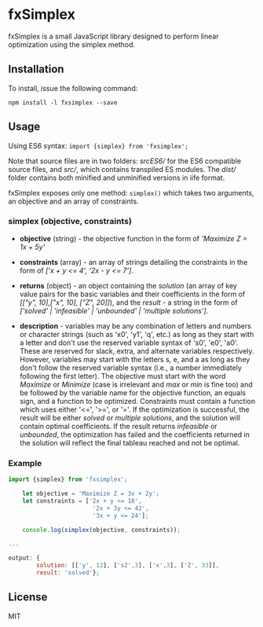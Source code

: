 # fxSimplex

fxSimplex is a small JavaScript library designed to perform linear optimization using the simplex method. 

## Installation

To install, issue the following command:

`npm install -l fxsimplex --save`

## Usage

Using ES6 syntax: `import {simplex} from 'fxsimplex';`

Note that source files are in two folders: *srcES6/* for the ES6 compatible source files, and *src/*, which contains transpiled ES modules. The *dist/* folder contains both minified and unminified versions in iife format.

fxSimplex exposes only one method: `simplex()` which takes two arguments, an objective and an array of constraints.

### simplex (objective, constraints)

* **objective** (string) - the objective function in the form of *'Maximize Z = 1x + 5y'*

* **constraints** (array) - an array of strings detailing the constraints in the form of *['x + y <= 4', '2x - y <= 7']*.

* **returns** (object) - an object containing the *solution* (an array of key value pairs for the basic variables and their coefficients in the form of *[["y", 10],["x", 10], ["Z", 20]]*), and the *result* - a string in the form of *['solved' | 'infeasible' | 'unbounded' | 'multiple solutions']*.

* **description** - variables may be any combination of letters and numbers or character strings (such as 'x0', 'y1', 'q', etc.) as long as they start with a letter and don't use the reserved variable syntax of 's0', 'e0', 'a0'. These are reserved for slack, extra, and alternate variables respectively. However, variables may start with the letters s, e, and a as long as they don't follow the reserved variable syntax (i.e., a number immediately following the first letter). The objective must start with the word *Maximize* or *Minimize* (case is irrelevant and *max* or *min* is fine too) and be followed by the variable name for the objective function, an equals sign, and a function to be optimized. Constraints must contain a function which uses either '<=', '>=', or '='. If the optimization is successful, the result will be either *solved* or *multiple solutions*, and the solution will contain optimal coefficients. If the result returns *infeasible* or *unbounded*, the optimization has failed and the coefficients returned in the solution will reflect the final tableau reached and not be optimal.

### Example

```javascript
import {simplex} from 'fxsimplex';

    let objective = 'Maximize Z = 3x + 2y';
    let constraints = ['2x + y <= 18',
                        '2x + 3y <= 42',
                        '3x + y <= 24'];

    console.log(simplex(objective, constraints));

...

output: {
        solution: [['y', 12], ['s2',3], ['x',3], ['Z', 33]],
        result: 'solved'};
```
## License

MIT


